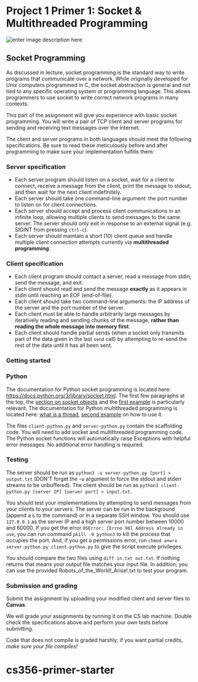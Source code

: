 
# Project 1 Primer 1: Socket & Multithreaded Programming
![enter image description here](https://us.123rf.com/450wm/bignai/bignai1807/bignai180700125/104198009-hand-plugs-internet-cable-into-wifi-extender-device-is-in-electrical-socket-on-the-wall.jpg)
## Socket Programming

As discussed in lecture, socket programming is the standard way to write
programs that communicate over a network. While originally developed for Unix
computers programmed in C, the socket abstraction is general and not tied to
any specific operating system or programming language. This allows programmers
to use socket to write correct network programs in many contexts.

This part of the assignment will give you experience with basic socket
programming. You will write a pair of TCP client and server programs for
sending and receiving text messages over the Internet.

The client and server programs in both languages should meet the following
specifications. Be sure to read these meticulously before and after programming
to make sure your implementation fulfills them:

### Server specification
* Each server program should listen on a socket, wait for a client to connect,
  receive a message from the client, print the message to stdout, and then wait
  for the next client indefinitely.
* Each server should take one command-line argument: the port number to listen
  on for client connections.
* Each server should accept and process client communications in an infinite
  loop, allowing multiple clients to send messages to the same server. The
  server should only exit in response to an external signal (e.g. SIGINT from
  pressing `ctrl-c`).
* Each server should maintain a short (10) client queue and handle multiple
  client connection attempts currently via **multithreaded programming**.

### Client specification
* Each client program should contact a server, read a message from stdin, send
  the message, and exit.
* Each client should read and send the message **exactly** as it appears in stdin
  until reaching an EOF (end-of-file).
* Each client should take two command-line arguments: the IP address of the
  server and the port number of the server.
* Each client must be able to handle arbitrarily large messages by iteratively
  reading and sending chunks of the message, **rather than reading the whole message into memory first**.
* Each client should handle partial sends (when a socket only transmits part of
  the data given in the last `send` call) by attempting to re-send the rest of
  the data until it has all been sent.

### Getting started

### Python

The documentation for Python socket programming is located here:
https://docs.python.org/3/library/socket.html. The first few paragraphs at the
top, the [section on socket objects](https://docs.python.org/3/library/socket.html#socket-objects) and the [first example](https://docs.python.org/3/library/socket.html#example) is particularly relevant. 
The documentation for Python multithreaded programming is located here: 
[what is a thread](https://www.youtube.com/watch?v=YB5I2w-8YQ4), [second example](https://www.tutorialspoint.com/python3/python_multithreading.htm) on how to use it.

The files `client-python.py` and `server-python.py` contain the scaffolding
code. You will need to add socket and multithreaded programming code. 
The Python socket functions will automatically raise Exceptions with helpful
error messages. No additional error handling is required.


### Testing

The server should be run as `python3 -u server-python.py [port] > output.txt`
(DON'T forget the -u argument to force the stdout and stderr streams to be unbuffered).
The client should be run as `python3 client-python.py [server IP] [server port]
< input.txt`.

You should test your implementations by attempting to send messages from your
clients to your servers. The server can be run in the background (append a `&`
to the command) or in a separate SSH window. You should use `127.0.0.1` as the
server IP and a high server port number between 10000 and 60000. If you get the error 
`OSError: [Errno 98] Address already in use`, you can run command `pkill -9 python3` to
kill the process that occupies the port. And, if you get a permissions error, 
run `chmod a+wrx server-python.py client-python.py` to give the script execute privileges.

You should compare the two files using `diff in.txt out.txt`. If nothing returns that means 
your output file matches your input file. In addition, you can use the provided Robots_of_the_World!_Arise!.txt
to test your program.


### Submission and grading

Submit the assignment by uploading your modified client and server files to **Canvas**.

We will grade your assignments by running it on the CS lab machine.
Double check the specifications above and perform your own tests before
submitting.

Code that does not compile is graded harshly; if you want partial credits,
*make sure your file compiles!*
# cs356-primer-starter
